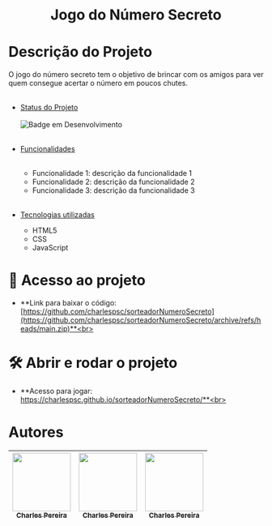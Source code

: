 <h1 align="center"> Jogo do Número Secreto </h1>




# Descrição do Projeto 

O jogo do número secreto tem o objetivo de brincar com os amigos para ver quem consegue acertar o número em poucos chutes.
<br><br>


* [Status do Projeto](#status-do-Projeto)<br><br>
    ![Badge em Desenvolvimento](http://img.shields.io/static/v1?label=STATUS&message=EM%20DESENVOLVIMENTO&color=GREEN&style=for-the-badge)<br><br>
* [Funcionalidades](#funcionalidades-e-demonstração-da-aplicação)<br><br>
   - Funcionalidade 1: descrição da funcionalidade 1<br>
   - Funcionalidade 2: descrição da funcionalidade 2<br>
   - Funcionalidade 3: descrição da funcionalidade 3<br><br>

* [Tecnologias utilizadas](#tecnologias-utilizadas)
   - HTML5
   - CSS
   - JavaScript


# 📁 Acesso ao projeto

   - **Link para baixar o código: [https://github.com/charlespsc/sorteadorNumeroSecreto](https://github.com/charlespsc/sorteadorNumeroSecreto/archive/refs/heads/main.zip)**<br><br>

# 🛠️ Abrir e rodar o projeto

   - **Acesso para jogar: https://charlespsc.github.io/sorteadorNumeroSecreto/**<br><br>


# Autores

| [<img loading="charlespsc" src="https://avatars.githubusercontent.com/u/81668900?v=4" width=115><br><sub>Charles Pereira</sub>](https://github.com/charlespsc) |[<img loading="charlespsc" src="https://avatars.githubusercontent.com/u/81668900?v=4" width=115><br><sub>Charles Pereira</sub>](https://github.com/charlespsc)   | [<img loading="charlespsc" src="https://avatars.githubusercontent.com/u/81668900?v=4" width=115><br><sub>Charles Pereira</sub>](https://github.com/charlespsc)  |
| :---: | :---: | :---: |
